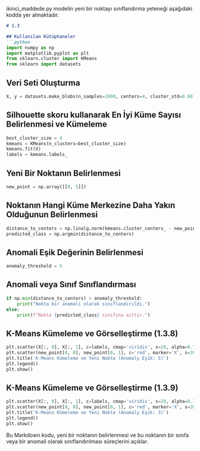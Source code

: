 ikinci_maddede.py modelin yeni bir noktayı sınıflandırma yeteneği aşağıdaki kodda yer almaktadır. 

```markdown
# 1.3 

## Kullanılan Kütüphaneler
```python
import numpy as np
import matplotlib.pyplot as plt
from sklearn.cluster import KMeans
from sklearn import datasets
```

## Veri Seti Oluşturma
```python
X, y = datasets.make_blobs(n_samples=1000, centers=4, cluster_std=0.60, random_state=0)
```

## Silhouette skoru kullanarak En İyi Küme Sayısı Belirlenmesi ve Kümeleme
```python
best_cluster_size = 4
kmeans = KMeans(n_clusters=best_cluster_size)
kmeans.fit(X)
labels = kmeans.labels_
```

## Yeni Bir Noktanın Belirlenmesi
```python
new_point = np.array([[0, 5]])
```

## Noktanın Hangi Küme Merkezine Daha Yakın Olduğunun Belirlenmesi
```python
distance_to_centers = np.linalg.norm(kmeans.cluster_centers_ - new_point, axis=1)
predicted_class = np.argmin(distance_to_centers)
```

## Anomali Eşik Değerinin Belirlenmesi
```python
anomaly_threshold = 5
```

## Anomali veya Sınıf Sınıflandırması
```python
if np.min(distance_to_centers) > anomaly_threshold:
    print("Nokta bir anomali olarak sınıflandırıldı.")
else:
    print(f"Nokta {predicted_class} sınıfına aittir.")
```

## K-Means Kümeleme ve Görselleştirme (1.3.8)
```python
plt.scatter(X[:, 0], X[:, 1], c=labels, cmap='viridis', s=20, alpha=0.7)
plt.scatter(new_point[0, 0], new_point[0, 1], c='red', marker='X', s=200, label='Yeni Nokta')
plt.title('K-Means Kümeleme ve Yeni Nokta (Anomaly Eşik: 5)')
plt.legend()
plt.show()
```

## K-Means Kümeleme ve Görselleştirme (1.3.9)
```python
plt.scatter(X[:, 0], X[:, 1], c=labels, cmap='viridis', s=20, alpha=0.7)
plt.scatter(new_point[0, 0], new_point[0, 1], c='red', marker='X', s=200, label='Yeni Nokta (Anomali)')
plt.title('K-Means Kümeleme ve Yeni Nokta (Anomaly Eşik: 3)')
plt.legend()
plt.show()
```

Bu Markdown kodu, yeni bir noktanın belirlenmesi ve bu noktanın bir sınıfa veya bir anomali olarak sınıflandırılması süreçlerini açıklar. 
